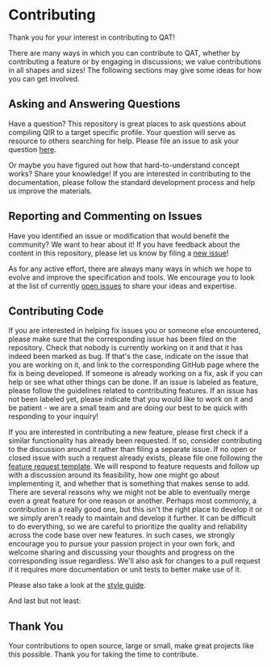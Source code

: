 # Contributing

Thank you for your interest in contributing to QAT!

There are many ways in which you can contribute to QAT, whether by contributing
a feature or by engaging in discussions; we value contributions in all shapes
and sizes! The following sections may give some ideas for how you can get
involved.

## Asking and Answering Questions

Have a question? This repository is great places to ask questions about
compiling QIR to a target specific profile. Your question will serve as resource
to others searching for help. Please file an issue to ask your question
[here](https://github.com/qir-alliance/qat/issues/new).

Or maybe you have figured out how that hard-to-understand concept works? Share
your knowledge! If you are interested in contributing to the documentation,
please follow the standard development process and help us improve the
materials.

## Reporting and Commenting on Issues

Have you identified an issue or modification that would benefit the community?
We want to hear about it! If you have feedback about the content in this
repository, please let us know by filing a [new
issue](https://github.com/qir-alliance/qat/issues/new)!

As for any active effort, there are always many ways in which we hope to evolve
and improve the specification and tools. We encourage you to look at the list of
currently [open issues](https://github.com/qir-alliance/qat/issues) to share
your ideas and expertise.

## Contributing Code

If you are interested in helping fix issues you or someone else encountered,
please make sure that the corresponding issue has been filed on the repository.
Check that nobody is currently working on it and that it has indeed been marked
as bug. If that's the case, indicate on the issue that you are working on it,
and link to the corresponding GitHub page where the fix is being developed. If
someone is already working on a fix, ask if you can help or see what other
things can be done. If an issue is labeled as feature, please follow the
guidelines related to contributing features. If an issue has not been labeled
yet, please indicate that you would like to work on it and be patient - we are a
small team and are doing our best to be quick with responding to your inquiry!

If you are interested in contributing a new feature, please first check if a
similar functionality has already been requested. If so, consider contributing
to the discussion around it rather than filing a separate issue. If no open or
closed issue with such a request already exists, please file one following the
[feature request
template](https://github.com/qir-alliance/qat/issues/new?assignees=&labels=feature&template=feature_request.md&title=).
We will respond to feature requests and follow up with a discussion around its
feasibility, how one might go about implementing it, and whether that is
something that makes sense to add. There are several reasons why we might not be
able to eventually merge even a great feature for one reason or another. Perhaps
most commonly, a contribution is a really good one, but this isn't the right
place to develop it or we simply aren't ready to maintain and develop it
further. It can be difficult to do everything, so we are careful to prioritize
the quality and reliability across the code base over new features. In such
cases, we strongly encourage you to pursue your passion project in your own
fork, and welcome sharing and discussing your thoughts and progress on the
corresponding issue regardless. We'll also ask for changes to a pull request if
it requires more documentation or unit tests to better make use of it.

Please also take a look at the [style guide](styleguide.md).

And last but not least:

## Thank You

Your contributions to open source, large or small, make great projects like this
possible. Thank you for taking the time to contribute.
